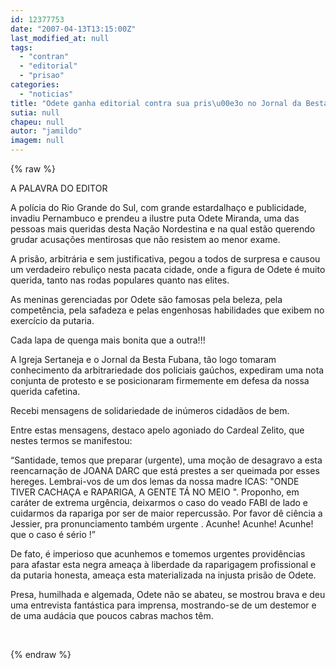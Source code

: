 ```yaml
---
id: 12377753
date: "2007-04-13T13:15:00Z"
last_modified_at: null
tags:
  - "contran"
  - "editorial"
  - "prisao"
categories:
  - "noticias"
title: "Odete ganha editorial contra sua pris\u00e3o no Jornal da Besta Fubana"
sutia: null
chapeu: null
autor: "jamildo"
imagem: null
---
```

{% raw %}
<p>A PALAVRA DO EDITOR</p>
<p>A pol&iacute;cia do Rio Grande do Sul, com grande estardalha&ccedil;o e publicidade, invadiu Pernambuco e prendeu a ilustre puta Odete Miranda, uma das pessoas mais queridas desta Na&ccedil;&atilde;o Nordestina e na qual est&atilde;o querendo grudar acusa&ccedil;&otilde;es mentirosas que n&atilde;o resistem ao menor exame.</p>
<p>A pris&atilde;o, arbitr&aacute;ria e sem justificativa, pegou a todos de surpresa e causou um verdadeiro rebuli&ccedil;o nesta pacata cidade, onde a figura de Odete &eacute; muito querida, tanto nas rodas populares quanto nas elites.</p>
<p>As meninas gerenciadas por Odete s&atilde;o famosas pela beleza, pela compet&ecirc;ncia, pela safadeza e pelas engenhosas habilidades que exibem no exerc&iacute;cio da putaria.</p>
<p>Cada lapa de quenga mais bonita que a outra!!!</p>
<p>A Igreja Sertaneja e o Jornal da Besta Fubana, t&atilde;o logo tomaram conhecimento da arbitrariedade dos policiais ga&uacute;chos, expediram uma nota conjunta de protesto e se posicionaram firmemente em defesa da nossa querida cafetina.</p>
<p>Recebi mensagens de solidariedade de in&uacute;meros cidad&atilde;os de bem.</p>
<p>Entre estas mensagens, destaco apelo agoniado do Cardeal Zelito, que nestes termos se manifestou:</p>
<p>&ldquo;Santidade, temos que preparar (urgente), uma mo&ccedil;&atilde;o de desagravo a esta reencarna&ccedil;&atilde;o de JOANA DARC que est&aacute; prestes a ser queimada por esses hereges. Lembrai-vos de um dos lemas da nossa madre ICAS: "ONDE TIVER CACHA&Ccedil;A e RAPARIGA, A GENTE T&Aacute; NO MEIO ". Proponho, em car&aacute;ter de extrema urg&ecirc;ncia, deixarmos o caso do veado FABI de lado e cuidarmos da rapariga por ser de maior repercuss&atilde;o. Por favor d&ecirc; ci&ecirc;ncia a Jessier, pra pronunciamento tamb&eacute;m urgente . Acunhe! Acunhe! Acunhe! que o caso &eacute; s&eacute;rio !&rdquo;</p>
<p>De fato, &eacute; imperioso que acunhemos e tomemos urgentes provid&ecirc;ncias para afastar esta negra amea&ccedil;a &agrave; liberdade da raparigagem profissional e da putaria honesta, amea&ccedil;a esta materializada na injusta pris&atilde;o de Odete.</p>
<p>Presa, humilhada e algemada, Odete n&atilde;o se abateu, se mostrou brava e deu uma entrevista fant&aacute;stica para imprensa, mostrando-se de um destemor e de uma aud&aacute;cia que poucos cabras machos t&ecirc;m.</p>
<p><br /></p>
{% endraw %}